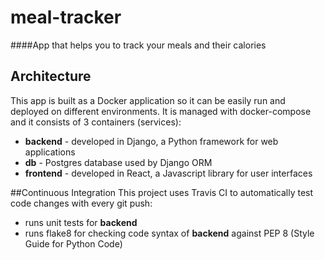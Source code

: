 # meal-tracker
####App that helps you to track your meals and their calories

## Architecture
This app is built as a Docker application so it can be easily run and deployed on different environments.
It is managed with docker-compose and it consists of 3 containers (services):
- **backend** - developed in Django, a Python framework for web applications
- **db** - Postgres database used by Django ORM
- **frontend** - developed in React, a Javascript library for user interfaces

##Continuous Integration
This project uses Travis CI to automatically test code changes with every git push:
- runs unit tests for **backend**
- runs flake8 for checking code syntax of **backend** against PEP 8 (Style Guide for Python Code)
